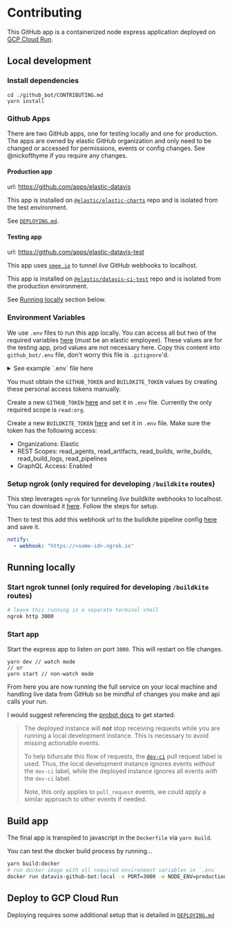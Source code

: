# Contributing

This GitHub app is a containerized node express application deployed on [GCP Cloud Run](https://cloud.google.com/run).

## Local development

### Install dependencies

```
cd ./github_bot/CONTRIBUTING.md
yarn install
```

### Github Apps

There are two GitHub apps, one for testing locally and one for production. The apps are owned by elastic GitHub organization and only need to be changed or accessed for permissions, events or config changes. See @nickofthyme if you require any changes.

#### Production app

url: https://github.com/apps/elastic-datavis

This app is installed on [`@elastic/elastic-charts`](https://github.com/elastic/elastic-charts) repo and is isolated from the test environment.

See [`DEPLOYING.md`](DEPLOYING.md).

#### Testing app

url: https://github.com/apps/elastic-datavis-test


This app uses [`smee.io`](https://smee.io/) to tunnel *live* GitHub webhooks to localhost.

This app is installed on [`@elastic/datavis-ci-test`](https://github.com/elastic/datavis-ci-test) repo and is isolated from the production environment.

See [Running locally](#running-locally) section below.


### Environment Variables

We use `.env` files to run this app locally. You can access all but two of the required variables [here](https://p.elstc.co/paste/qVr+LQSn#E7OsWIHLB3uSEhaXid-I08ZAgtVD3Xgu/l980Ng3D/g) (must be an elastic employee). These values are for the testing app, prod values are not necessary here. Copy this content into `github_bot/.env` file, don't worry this file is `.gitignore`'d.

<details><summary>See example `.env` file here</summary>
<p>

Values explained more below.

```bash
# Triggers development environment
NODE_ENV=development

# PAT used for org/admin requests not granted to elastic-charts bot
GITHUB_TOKEN=<INPUT_YOUR_TOKEN_HERE>

# Used to make api requests
BUILDKITE_TOKEN=<INPUT_YOUR_TOKEN_HERE>

# Proxy tunnel used to reroute GitHub webhooks to localhost
WEBHOOK_PROXY_URL=https://smee.io/***
WEBHOOK_SECRET=***

# Nonce to somewhat secure buildkite webhook urls
BUILDKITE_WEBHOOK_NONCE=***

# GitHub App authentication json for elastic-charts bot
# See https://github.com/apps/elastic-charts
GITHUB_AUTH='{...}'
```

</p>
</details>

You must obtain the `GITHUB_TOKEN` and `BUILDKITE_TOKEN` values by creating these personal access tokens manually.

Create a new `GITHUB_TOKEN` [here](https://github.com/settings/tokens/new) and set it in `.env` file. Currently the only required scope is `read:org`.

Create a new `BUILDKITE_TOKEN` [here](https://buildkite.com/user/api-access-tokens/new) and set it in `.env` file. Make sure the token has the following access:

- Organizations: Elastic
- REST Scopes: read_agents, read_artifacts, read_builds, write_builds, read_build_logs, read_pipelines
- GraphQL Access: Enabled

### Setup ngrok (only required for developing `/buildkite` routes)

This step leverages `ngrok` for tunneling *live* buildkite webhooks to localhost. You can download it [here](https://ngrok.com/download). Follow the steps for setup.

Then to test this add this webhook url to the buildkite pipeline config [here](https://buildkite.com/elastic/datavis-ci/steps) and save it.

```yml
notify:
  - webhook: "https://<some-id>.ngrok.io"
```

## Running locally

### Start ngrok tunnel (only required for developing `/buildkite` routes)

```bash
# leave this running in a separate terminal shell
ngrok http 3000
```

### Start app

Start the express app to listen on port `3000`. This will restart on file changes.

```
yarn dev // watch mode
// or
yarn start // non-watch mode
```

From here you are now running the full service on your local machine and handling live data from GitHub so be mindful of changes you make and api calls your run.

I would suggest referencing the [probot docs](https://probot.github.io/docs/webhooks/) to get started.

> The deployed instance will **_not_** stop receiving requests while you are running a local development instance. This is necessary to avoid missing actionable events.
>
> To help bifurcate this flow of requests, the [`dev-ci`]() pull request label is used. Thus, the local development instance ignores events _without_ the `dev-ci` label, while the deployed instance ignores all events _with_ the `dev-ci` label.
>
> Note, this only applies to `pull_request` events, we could apply a similar approach to other events if needed.

## Build app

The final app is transpiled to javascript in the `Dockerfile` via `yarn build`.

You can test the docker build process by running...

```bash
yarn build:docker
# run docker image with all required environment variables in `.env`
docker run datavis-github-bot:local -e PORT=3000 -e NODE_ENV=production -e ...
```

## Deploy to GCP Cloud Run

Deploying requires some additional setup that is detailed in [`DEPLOYING.md`](DEPLOYING.md)
